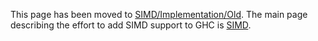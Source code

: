 
This page has been moved to [SIMD/Implementation/Old](simd/implementation/old). The main page describing the effort to add SIMD support to GHC is [SIMD](simd).


